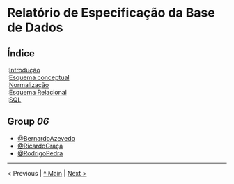 # Relatório de Especificação da Base de Dados

## Índice

:[Introdução](rpf01.md)  
:[Esquema conceptual](rpf02.md)  
:[Normalização](rpf03.md)  
:[Esquema Relacional](rpf04.md)  
:[SQL](rpf05.md)  

## Group _06_
* [@BernardoAzevedo](https://github.com/Bernardo-Azevedo-045200)
* [@RicardoGraça](https://github.com/r1card015)
* [@RodrigoPedra](https://github.com/RSPedra)
---


< Previous | [^ Main](/../../) | [Next >](rpf01.md)
